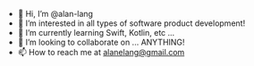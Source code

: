 - 👋 Hi, I’m @alan-lang
- 👀 I’m interested in all types of software product development!
- 🌱 I’m currently learning Swift, Kotlin, etc ...
- 💞️ I’m looking to collaborate on ... ANYTHING!
- 📫 How to reach me at alanelang@gmail.com

<!---
alan-lang/alan-lang is a ✨ special ✨ repository because its `README.md` (this file) appears on your GitHub profile.
You can click the Preview link to take a look at your changes.
--->
